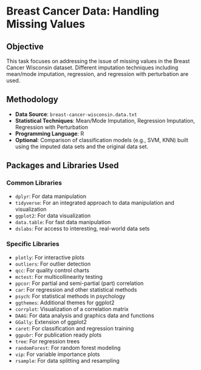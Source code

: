 # Breast Cancer Data: Handling Missing Values

## Objective
This task focuses on addressing the issue of missing values in the Breast Cancer Wisconsin dataset. Different imputation techniques including mean/mode imputation, regression, and regression with perturbation are used.

## Methodology
- **Data Source**: `breast-cancer-wisconsin.data.txt`
- **Statistical Techniques**: Mean/Mode Imputation, Regression Imputation, Regression with Perturbation
- **Programming Language**: R
- **Optional**: Comparison of classification models (e.g., SVM, KNN) built using the imputed data sets and the original data set.

## Packages and Libraries Used

### Common Libraries
- `dplyr`: For data manipulation
- `tidyverse`: For an integrated approach to data manipulation and visualization
- `ggplot2`: For data visualization
- `data.table`: For fast data manipulation
- `dslabs`: For access to interesting, real-world data sets

### Specific Libraries
- `plotly`: For interactive plots
- `outliers`: For outlier detection
- `qcc`: For quality control charts
- `mctest`: For multicollinearity testing
- `ppcor`: For partial and semi-partial (part) correlation
- `car`: For regression and other statistical methods
- `psych`: For statistical methods in psychology
- `ggthemes`: Additional themes for ggplot2
- `corrplot`: Visualization of a correlation matrix
- `DAAG`: For data analysis and graphics data and functions
- `GGally`: Extension of ggplot2
- `caret`: For classification and regression training
- `ggpubr`: For publication ready plots
- `tree`: For regression trees
- `randomForest`: For random forest modeling
- `vip`: For variable importance plots
- `rsample`: For data splitting and resampling
